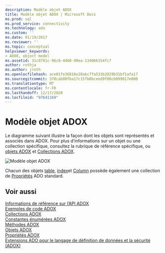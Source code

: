 ```yaml
---
description: Modèle objet ADOX
title: Modèle objet ADOX | Microsoft Docs
ms.prod: sql
ms.prod_service: connectivity
ms.technology: ado
ms.custom: ''
ms.date: 01/19/2017
ms.reviewer: ''
ms.topic: conceptual
helpviewer_keywords:
- ADOX, object model
ms.assetid: 31c0781c-96c8-4460-90ea-134066154fc7
author: rothja
ms.author: jroth
ms.openlocfilehash: ace01fe36816e28abc7fa533b2029b31bf1afa17
ms.sourcegitcommit: 370cab80fba17c15fb0bceed9f80cb099017e000
ms.translationtype: MT
ms.contentlocale: fr-FR
ms.lasthandoff: 12/17/2020
ms.locfileid: "97641169"
---
```

# <a name="adox-object-model"></a>Modèle objet ADOX
Le diagramme suivant illustre la façon dont les objets sont représentés et associés dans ADOX. Pour plus d’informations sur un objet ou une collection spécifique, consultez la rubrique de référence spécifique, ou [objets ADOX](./adox-objects.md) et [Collections ADOX](./adox-collections.md).  
  
 ![Modèle objet ADOX](../../../ado/reference/adox-api/media/adox_object_model.gif "ADOX_object_model")  
  
 Chacun des objets [table](./table-object-adox.md), [index](./index-object-adox.md)et [Column](./column-object-adox.md) possède également une collection de [Propriétés](../ado-api/properties-collection-ado.md) ADO standard.  
  
## <a name="see-also"></a>Voir aussi  
 [Informations de référence sur l’API ADOX]()   
 [Exemples de code ADOX](./adox-code-examples.md)   
 [Collections ADOX](./adox-collections.md)   
 [Constantes énumérées ADOX](./adox-enumerated-constants.md)   
 [Méthodes ADOX](./adox-methods.md)   
 [Objets ADOX](./adox-objects.md)   
 [Propriétés ADOX](./adox-properties.md)   
 [Extensions ADO pour le langage de définition de données et la sécurité (ADOX)](../../guide/extensions/ado-extensions-for-data-definition-language-and-security-adox.md)